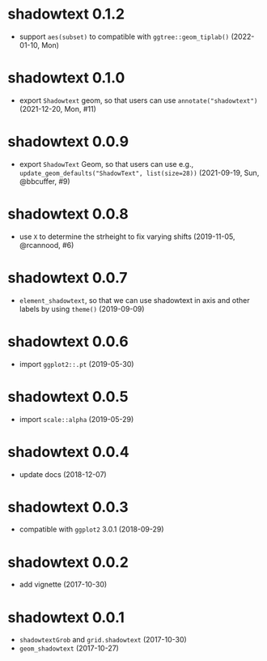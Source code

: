 # shadowtext 0.1.2

+ support `aes(subset)` to compatible with `ggtree::geom_tiplab()` (2022-01-10, Mon)

# shadowtext 0.1.0

+ export `Shadowtext` geom, so that users can use `annotate("shadowtext")` (2021-12-20, Mon, #11)

# shadowtext 0.0.9

+ export `ShadowText` Geom, so that users can use e.g., `update_geom_defaults("ShadowText", list(size=28))` (2021-09-19, Sun, @bbcuffer, #9)

# shadowtext 0.0.8

+ use `X` to determine the strheight to fix varying shifts (2019-11-05, @rcannood, #6)

# shadowtext 0.0.7

+ `element_shadowtext`, so that we can use shadowtext in axis and other labels by using `theme()` (2019-09-09)

# shadowtext 0.0.6

+ import `ggplot2::.pt` (2019-05-30)

# shadowtext 0.0.5

+ import `scale::alpha` (2019-05-29)

# shadowtext 0.0.4

+ update docs (2018-12-07)

# shadowtext 0.0.3

+ compatible with `ggplot2` 3.0.1 (2018-09-29)

# shadowtext 0.0.2

+ add vignette (2017-10-30)

# shadowtext 0.0.1

+ `shadowtextGrob` and `grid.shadowtext` (2017-10-30)
+ `geom_shadowtext` (2017-10-27)
